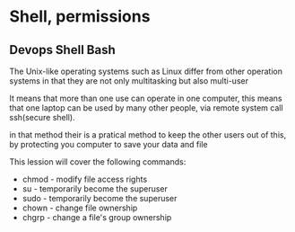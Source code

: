 # Shell, permissions
## Devops Shell Bash
The Unix-like operating systems such as Linux differ from other operation systems in that they are not only multitasking but also multi-user

It means that more than one use can operate in one computer, this means that one laptop can be used by many other people, via remote  system call ssh(secure shell). 

in that method their is a pratical method to keep the other users out of this, by protecting you computer to save your data and file

This lession will cover the following commands:
* chmod - modify file access rights
* su    - temporarily become the superuser
* sudo  - temporarily become the superuser
* chown - change file ownership
* chgrp - change a file's group ownership


